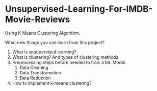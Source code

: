 # Unsupervised-Learning-For-IMDB-Movie-Reviews
Using K-Means Clustering Algorithm.

What new things you can learn from this project?
  1. What is unsupervised learning?
  2. What is clustering? And types of clustering methods.
  3. Preprocessing steps before needed to train a ML Model.
      1. Data Cleaning
      2. Data Transformation
      3. Data Reduction
  4. How to implement k-means clustering? 
